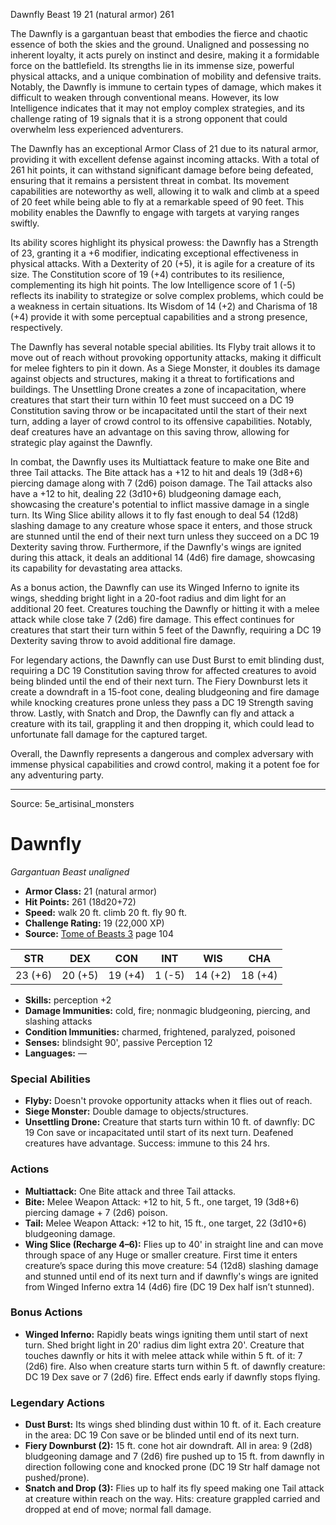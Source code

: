 <MonsterName/>Dawnfly</MonsterName>
<CreatureType/>Beast</CreatureType>
<CR/>19</CR>
<AC/>21 (natural armor)</AC>
<HP/>261</HP>
<summary>The Dawnfly is a gargantuan beast that embodies the fierce and chaotic essence of both the skies and the ground. Unaligned and possessing no inherent loyalty, it acts purely on instinct and desire, making it a formidable force on the battlefield. Its strengths lie in its immense size, powerful physical attacks, and a unique combination of mobility and defensive traits. Notably, the Dawnfly is immune to certain types of damage, which makes it difficult to weaken through conventional means. However, its low Intelligence indicates that it may not employ complex strategies, and its challenge rating of 19 signals that it is a strong opponent that could overwhelm less experienced adventurers.</summary>

<detail>

The Dawnfly has an exceptional Armor Class of 21 due to its natural armor, providing it with excellent defense against incoming attacks. With a total of 261 hit points, it can withstand significant damage before being defeated, ensuring that it remains a persistent threat in combat. Its movement capabilities are noteworthy as well, allowing it to walk and climb at a speed of 20 feet while being able to fly at a remarkable speed of 90 feet. This mobility enables the Dawnfly to engage with targets at varying ranges swiftly.

Its ability scores highlight its physical prowess: the Dawnfly has a Strength of 23, granting it a +6 modifier, indicating exceptional effectiveness in physical attacks. With a Dexterity of 20 (+5), it is agile for a creature of its size. The Constitution score of 19 (+4) contributes to its resilience, complementing its high hit points. The low Intelligence score of 1 (-5) reflects its inability to strategize or solve complex problems, which could be a weakness in certain situations. Its Wisdom of 14 (+2) and Charisma of 18 (+4) provide it with some perceptual capabilities and a strong presence, respectively.

The Dawnfly has several notable special abilities. Its Flyby trait allows it to move out of reach without provoking opportunity attacks, making it difficult for melee fighters to pin it down. As a Siege Monster, it doubles its damage against objects and structures, making it a threat to fortifications and buildings. The Unsettling Drone creates a zone of incapacitation, where creatures that start their turn within 10 feet must succeed on a DC 19 Constitution saving throw or be incapacitated until the start of their next turn, adding a layer of crowd control to its offensive capabilities. Notably, deaf creatures have an advantage on this saving throw, allowing for strategic play against the Dawnfly.

In combat, the Dawnfly uses its Multiattack feature to make one Bite and three Tail attacks. The Bite attack has a +12 to hit and deals 19 (3d8+6) piercing damage along with 7 (2d6) poison damage. The Tail attacks also have a +12 to hit, dealing 22 (3d10+6) bludgeoning damage each, showcasing the creature's potential to inflict massive damage in a single turn. Its Wing Slice ability allows it to fly fast enough to deal 54 (12d8) slashing damage to any creature whose space it enters, and those struck are stunned until the end of their next turn unless they succeed on a DC 19 Dexterity saving throw. Furthermore, if the Dawnfly's wings are ignited during this attack, it deals an additional 14 (4d6) fire damage, showcasing its capability for devastating area attacks.

As a bonus action, the Dawnfly can use its Winged Inferno to ignite its wings, shedding bright light in a 20-foot radius and dim light for an additional 20 feet. Creatures touching the Dawnfly or hitting it with a melee attack while close take 7 (2d6) fire damage. This effect continues for creatures that start their turn within 5 feet of the Dawnfly, requiring a DC 19 Dexterity saving throw to avoid additional fire damage.

For legendary actions, the Dawnfly can use Dust Burst to emit blinding dust, requiring a DC 19 Constitution saving throw for affected creatures to avoid being blinded until the end of their next turn. The Fiery Downburst lets it create a downdraft in a 15-foot cone, dealing bludgeoning and fire damage while knocking creatures prone unless they pass a DC 19 Strength saving throw. Lastly, with Snatch and Drop, the Dawnfly can fly and attack a creature with its tail, grappling it and then dropping it, which could lead to unfortunate fall damage for the captured target.

Overall, the Dawnfly represents a dangerous and complex adversary with immense physical capabilities and crowd control, making it a potent foe for any adventuring party.</detail>



---

Source: 5e_artisinal_monsters

# Dawnfly

*Gargantuan* *Beast* *unaligned*

- **Armor Class:** 21 (natural armor)
- **Hit Points:** 261 (18d20+72)
- **Speed:** walk 20 ft. climb 20 ft. fly 90 ft.
- **Challenge Rating:** 19 (22,000 XP)
- **Source:** [Tome of Beasts 3](https://koboldpress.com/kpstore/product/tome-of-beasts-3-for-5th-edition/) page 104

| STR | DEX | CON | INT | WIS | CHA |
| --- | --- | --- | --- | --- | --- |
| 23 (+6) | 20 (+5) | 19 (+4) | 1 (-5) | 14 (+2) | 18 (+4) |

- **Skills:** perception +2
- **Damage Immunities:** cold, fire; nonmagic bludgeoning, piercing, and slashing attacks
- **Condition Immunities:** charmed, frightened, paralyzed, poisoned
- **Senses:** blindsight 90', passive Perception 12
- **Languages:** —

### Special Abilities

- **Flyby:** Doesn't provoke opportunity attacks when it flies out of reach.
- **Siege Monster:** Double damage to objects/structures.
- **Unsettling Drone:** Creature that starts turn within 10 ft. of dawnfly: DC 19 Con save or incapacitated until start of its next turn. Deafened creatures have advantage. Success: immune to this 24 hrs.

### Actions

- **Multiattack:** One Bite attack and three Tail attacks.
- **Bite:** Melee Weapon Attack: +12 to hit, 5 ft., one target, 19 (3d8+6) piercing damage + 7 (2d6) poison.
- **Tail:** Melee Weapon Attack: +12 to hit, 15 ft., one target, 22 (3d10+6) bludgeoning damage.
- **Wing Slice (Recharge 4–6):** Flies up to 40' in straight line and can move through space of any Huge or smaller creature. First time it enters creature’s space during this move creature: 54 (12d8) slashing damage and stunned until end of its next turn and if dawnfly's wings are ignited from Winged Inferno extra 14 (4d6) fire (DC 19 Dex half isn’t stunned).

### Bonus Actions

- **Winged Inferno:** Rapidly beats wings igniting them until start of next turn. Shed bright light in 20' radius dim light extra 20'. Creature that touches dawnfly or hits it with melee attack while within 5 ft. of it: 7 (2d6) fire. Also when creature starts turn within 5 ft. of dawnfly creature: DC 19 Dex save or 7 (2d6) fire. Effect ends early if dawnfly stops flying.



### Legendary Actions

- **Dust Burst:** Its wings shed blinding dust within 10 ft. of it. Each creature in the area: DC 19 Con save or be blinded until end of its next turn.
- **Fiery Downburst (2):** 15 ft. cone hot air downdraft. All in area: 9 (2d8) bludgeoning damage and 7 (2d6) fire pushed up to 15 ft. from dawnfly in direction following cone and knocked prone (DC 19 Str half damage not pushed/prone). 
- **Snatch and Drop (3):** Flies up to half its fly speed making one Tail attack at creature within reach on the way. Hits: creature grappled carried and dropped at end of move; normal fall damage.


